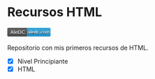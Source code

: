 # Recursos HTML
[<img src="https://github.com/aledc7/PHP-Certification/blob/master/aledc-logo.png?raw=true">](https://aledc.com)

Repositorio con mis primeros recursos de HTML.
- [x] Nivel Principiante
- [x] HTML
